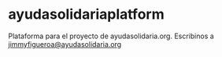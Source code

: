 # ayudasolidariaplatform
Plataforma para el proyecto de ayudasolidaria.org. Escribinos a jimmyfigueroa@ayudasolidaria.org
